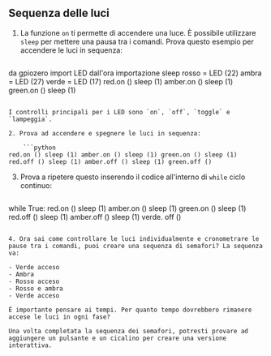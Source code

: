 ## Sequenza delle luci

1. La funzione `on` ti permette di accendere una luce. È possibile utilizzare `sleep` per mettere una pausa tra i comandi. Prova questo esempio per accendere le luci in sequenza:
    
    ```python
da gpiozero import LED dall'ora importazione sleep rosso = LED (22) ambra = LED (27) verde = LED (17) red.on () sleep (1) amber.on () sleep (1) green.on () sleep (1)
```

I controlli principali per i LED sono `on`, `off`, `toggle` e `lampeggia`.

2. Prova ad accendere e spegnere le luci in sequenza:
    
    ```python
red.on () sleep (1) amber.on () sleep (1) green.on () sleep (1) red.off () sleep (1) amber.off () sleep (1) green.off ()
```

3. Prova a ripetere questo inserendo il codice all'interno di `while` ciclo continuo:
    
    ```python
while True: red.on () sleep (1) amber.on () sleep (1) green.on () sleep (1) red.off () sleep (1) amber.off () sleep (1) verde. off ()
```

4. Ora sai come controllare le luci individualmente e cronometrare le pause tra i comandi, puoi creare una sequenza di semafori? La sequenza va:

- Verde acceso
- Ambra
- Rosso acceso
- Rosso e ambra
- Verde acceso

È importante pensare ai tempi. Per quanto tempo dovrebbero rimanere accese le luci in ogni fase?

Una volta completata la sequenza dei semafori, potresti provare ad aggiungere un pulsante e un cicalino per creare una versione interattiva.